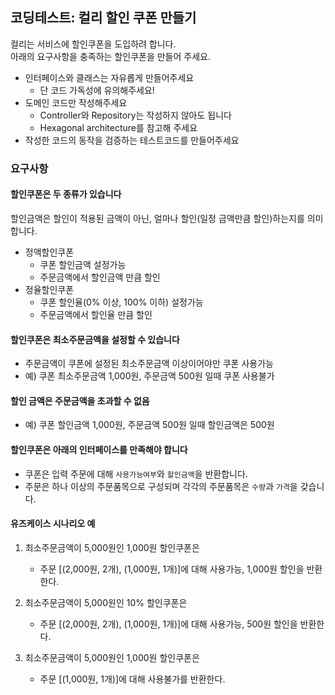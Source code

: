 ## 코딩테스트: 컬리 할인 쿠폰 만들기

컬리는 서비스에 할인쿠폰을 도입하려 합니다.  
아래의 요구사항을 충족하는 할인쿠폰을 만들어 주세요.  
- 인터페이스와 클래스는 자유롭게 만들어주세요
  - 단 코드 가독성에 유의해주세요!
- 도메인 코드만 작성해주세요
  - Controller와 Repository는 작성하지 않아도 됩니다
  - Hexagonal architecture를 참고해 주세요
- 작성한 코드의 동작을 검증하는 테스트코드를 만들어주세요

### 요구사항

#### 할인쿠폰은 두 종류가 있습니다
할인금액은 할인이 적용된 금액이 아닌, 얼마나 할인(일정 금액만큼 할인)하는지를 의미합니다.

* 정액할인쿠폰
  * 쿠폰 할인금액 설정가능
  * 주문금액에서 할인금액 만큼 할인
* 정율할인쿠폰
  * 쿠폰 할인율(0% 이상,  100% 이하) 설정가능
  * 주문금액에서 할인율 만큼 할인 

#### 할인쿠폰은 최소주문금액을 설정할 수 있습니다
* 주문금액이 쿠폰에 설정된 최소주문금액 이상이어야만 쿠폰 사용가능
* 예) 쿠폰 최소주문금액 1,000원, 주문금액 500원 일때 쿠폰 사용불가

#### 할인 금액은 주문금액을 초과할 수 없음
* 예) 쿠폰 할인금액 1,000원, 주문금액 500원 일때 할인금액은 500원

#### 할인쿠폰은 아래의 인터페이스를 만족해야 합니다
* 쿠폰은 입력 주문에 대해 `사용가능여부`와 `할인금액`을 반환합니다.
* 주문은 하나 이상의 주문품목으로 구성되며 각각의 주문품목은 `수량`과 `가격`을 갖습니다.

#### 유즈케이스 시나리오 예
1. 최소주문금액이 5,000원인 1,000원 할인쿠폰은  
   - 주문 [(2,000원, 2개), (1,000원, 1개)]에 대해 사용가능, 1,000원 할인을 반환한다.

2. 최소주문금액이 5,000원인 10% 할인쿠폰은  
   - 주문 [(2,000원, 2개), (1,000원, 1개)]에 대해 사용가능, 500원 할인을 반환한다.

3. 최소주문금액이 5,000원인 1,000원 할인쿠폰은  
   - 주문 [(1,000원, 1개)]에 대해 사용불가를 반환한다.
